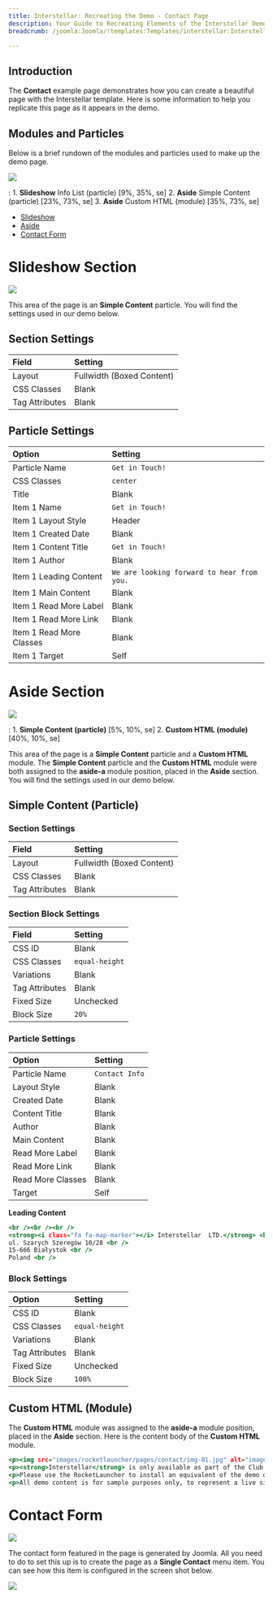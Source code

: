 ```yaml
---
title: Interstellar: Recreating the Demo - Contact Page
description: Your Guide to Recreating Elements of the Interstellar Demo for Joomla
breadcrumb: /joomla:Joomla/!templates:Templates/interstellar:Interstellar

---
```


## Introduction

The **Contact** example page demonstrates how you can create a beautiful page with the Interstellar template. Here is some information to help you replicate this page as it appears in the demo.

## Modules and Particles

Below is a brief rundown of the modules and particles used to make up the demo page.

![](assets/page_contact.jpeg)

:   1. **Slideshow** Info List (particle) [9%, 35%, se]
    2. **Aside** Simple Content (particle) [23%, 73%, se]
    3. **Aside** Custom HTML (module) [35%, 73%, se]

* [Slideshow](#slideshow-section)
* [Aside](#aside-section)
* [Contact Form](#contact-form)

# Slideshow Section

![](assets/page_contact_1.jpeg)

This area of the page is an **Simple Content** particle. You will find the settings used in our demo below.

## Section Settings

| Field          | Setting                   |
| :-----         | :-----                    |
| Layout         | Fullwidth (Boxed Content) |
| CSS Classes    | Blank                     |
| Tag Attributes | Blank                     |

## Particle Settings

| Option                   | Setting                                    |
| :-----                   | :-----                                     |
| Particle Name            | `Get in Touch!`                            |
| CSS Classes              | `center`                                   |
| Title                    | Blank                                      |
| Item 1 Name              | `Get in Touch!`                            |
| Item 1 Layout Style      | Header                                     |
| Item 1 Created Date      | Blank                                      |
| Item 1 Content Title     | `Get in Touch!`                            |
| Item 1 Author            | Blank                                      |
| Item 1 Leading Content   | `We are looking forward to hear from you.` |
| Item 1 Main Content      | Blank                                      |
| Item 1 Read More Label   | Blank                                      |
| Item 1 Read More Link    | Blank                                      |
| Item 1 Read More Classes | Blank                                      |
| Item 1 Target            | Self                                       |

# Aside Section

![](assets/page_contact_2.jpeg)

:	1. **Simple Content (particle)** [5%, 10%, se]
	2. **Custom HTML (module)** [40%, 10%, se]

This area of the page is a **Simple Content** particle and a **Custom HTML** module. The **Simple Content** particle and the **Custom HTML** module were both assigned to the **aside-a** module position, placed in the **Aside** section. You will find the settings used in our demo below.

## Simple Content (Particle)

### Section Settings

| Field          | Setting                   |
| :-----         | :-----                    |
| Layout         | Fullwidth (Boxed Content) |
| CSS Classes    | Blank                     |
| Tag Attributes | Blank                     |

### Section Block Settings

| Field          | Setting        |
| :-----         | :-----         |
| CSS ID         | Blank          |
| CSS Classes    | `equal-height` |
| Variations     | Blank          |
| Tag Attributes | Blank          |
| Fixed Size     | Unchecked      |
| Block Size     | `20%`          |

### Particle Settings

| Option            | Setting        |
| :-----            | :-----         |
| Particle Name     | `Contact Info` |
| Layout Style      | Blank          |
| Created Date      | Blank          |
| Content Title     | Blank          |
| Author            | Blank          |
| Main Content      | Blank          |
| Read More Label   | Blank          |
| Read More Link    | Blank          |
| Read More Classes | Blank          |
| Target            | Self           |

**Leading Content**

~~~ .html
<br /><br /><br />
<strong><i class="fa fa-map-marker"></i> Interstellar  LTD.</strong> <br />
ul. Szarych Szeregów 10/28 <br />
15-666 Białystok <br />
Poland <br />
~~~

### Block Settings

| Option         | Setting        |
| :-----         | :-----         |
| CSS ID         | Blank          |
| CSS Classes    | `equal-height` |
| Variations     | Blank          |
| Tag Attributes | Blank          |
| Fixed Size     | Unchecked      |
| Block Size     | `100%`         |

## Custom HTML (Module)

The **Custom HTML** module was assigned to the **aside-a** module position, placed in the **Aside** section. Here is the content body of the **Custom HTML** module.

~~~ .html
<p><img src="images/rocketlauncher/pages/contact/img-01.jpg" alt="image" /></p>
<p><strong>Interstellar</strong> is only available as part of the Club Subscription.</p>
<p>Please use the RocketLauncher to install an equivalent of the demo onto your site.</p>
<p>All demo content is for sample purposes only, to represent a live site.</p>
~~~

# Contact Form

![](assets/page_contact_3.jpeg)

The contact form featured in the page is generated by Joomla. All you need to do to set this up is to create the page as a **Single Contact** menu item. You can see how this item is configured in the screen shot below. 

![](assets/page_contact_4.jpeg)
